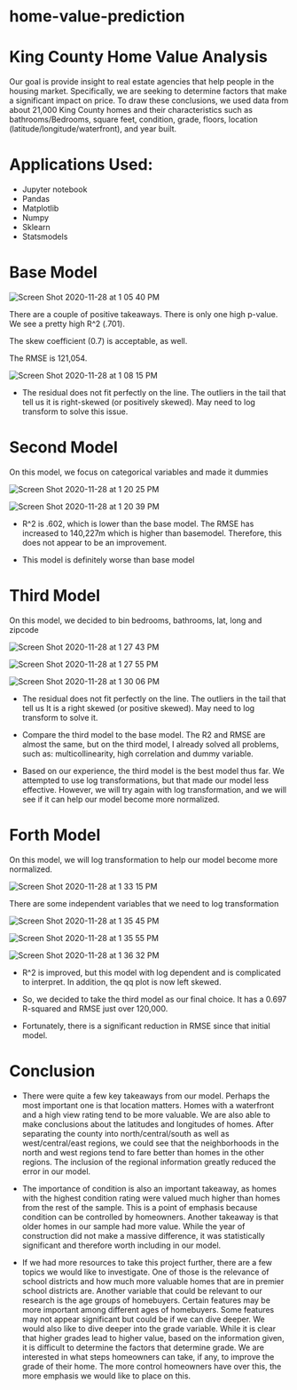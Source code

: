 # home-value-prediction

# King County Home Value Analysis
Our goal is provide insight to real estate agencies that help people in the housing market. Specifically, we are seeking to determine factors that make a significant impact on price. To draw these conclusions, we used data from about 21,000 King County homes and their characteristics such as bathrooms/Bedrooms, square feet, condition, grade, floors, location (latitude/longitude/waterfront), and year built.

# Applications Used:
* Jupyter notebook
* Pandas
* Matplotlib
* Numpy
* Sklearn
* Statsmodels

# Base Model
![Screen Shot 2020-11-28 at 1 05 40 PM](https://user-images.githubusercontent.com/72099238/100524052-7b56f680-317a-11eb-87e8-065c8d4d7f54.png)

There are a couple of positive takeaways. There is only one high p-value. We see a pretty high R^2 (.701).

The skew coefficient (0.7) is acceptable, as well.

The RMSE is 121,054.

![Screen Shot 2020-11-28 at 1 08 15 PM](https://user-images.githubusercontent.com/72099238/100524096-cb35bd80-317a-11eb-81b0-8e0d59608ec8.png)

* The residual does not fit perfectly on the line. The outliers in the tail that tell us it is right-skewed (or positively skewed). May need to log transform to solve this issue.

# Second Model

On this model, we focus on categorical variables and made it dummies

![Screen Shot 2020-11-28 at 1 20 25 PM](https://user-images.githubusercontent.com/72099238/100524298-86ab2180-317c-11eb-988d-4358ba462383.png)


![Screen Shot 2020-11-28 at 1 20 39 PM](https://user-images.githubusercontent.com/72099238/100524302-90348980-317c-11eb-90ba-dd18880a1b62.png)


* R^2 is .602, which is lower than the base model. The RMSE has increased to 140,227m which is higher than basemodel. Therefore, this does not appear to be an improvement.

* This model is definitely worse than base model

# Third Model

On this model, we decided to bin bedrooms, bathrooms, lat, long and zipcode

![Screen Shot 2020-11-28 at 1 27 43 PM](https://user-images.githubusercontent.com/72099238/100524412-9c6d1680-317d-11eb-8969-8098910bfd52.png)

![Screen Shot 2020-11-28 at 1 27 55 PM](https://user-images.githubusercontent.com/72099238/100524417-a42cbb00-317d-11eb-9a6a-b5cd6ce2f085.png)

![Screen Shot 2020-11-28 at 1 30 06 PM](https://user-images.githubusercontent.com/72099238/100524439-da6a3a80-317d-11eb-88f0-736fbfdb8899.png)


* The residual does not fit perfectly on the line. The outliers in the tail that tell us It is a right skewed (or positive skewed). May need to log transform to solve it.

* Compare the third model to the base model. The R2 and RMSE are almost the same, but on the third model, I already solved all problems, such as: multicollinearity, high correlation and dummy variable.

* Based on our experience, the third model is the best model thus far. We attempted to use log transformations, but that made our model less effective. However, we will try again with log transformation, and we will see if it can help our model become more normalized.

# Forth Model

On this model, we will log transformation to help our model become more normalized.

![Screen Shot 2020-11-28 at 1 33 15 PM](https://user-images.githubusercontent.com/72099238/100524518-6e3c0680-317e-11eb-83e7-ded78f3171ed.png)

There are some independent variables that we need to log transformation

![Screen Shot 2020-11-28 at 1 35 45 PM](https://user-images.githubusercontent.com/72099238/100524540-a7747680-317e-11eb-8ece-c80991dc9e80.png)

![Screen Shot 2020-11-28 at 1 35 55 PM](https://user-images.githubusercontent.com/72099238/100524544-a93e3a00-317e-11eb-874d-37ce26f82e5c.png)

![Screen Shot 2020-11-28 at 1 36 32 PM](https://user-images.githubusercontent.com/72099238/100524550-be1acd80-317e-11eb-9a8f-872c7e64139a.png)

* R^2 is improved, but this model with log dependent and is complicated to interpret. In addition, the qq plot is now left skewed. 

* So, we decided to take the third model as our final choice. It has a 0.697 R-squared and RMSE just over 120,000.

* Fortunately, there is a significant reduction in RMSE since that initial model.

# Conclusion
* There were quite a few key takeaways from our model. Perhaps the most important one is that location matters. Homes with a waterfront and a high view rating tend to be more valuable. We are also able to make conclusions about the latitudes and longitudes of homes. After separating the county into north/central/south as well as west/central/east regions, we could see that the neighborhoods in the north and west regions tend to fare better than homes in the other regions. The inclusion of the regional information greatly reduced the error in our model.

* The importance of condition is also an important takeaway, as homes with the highest condition rating were valued much higher than homes from the rest of the sample. This is a point of emphasis because condition can be controlled by homeowners. Another takeaway is that older homes in our sample had more value. While the year of construction did not make a massive difference, it was statistically significant and therefore worth including in our model.

* If we had more resources to take this project further, there are a few topics we would like to investigate. One of those is the relevance of school districts and how much more valuable homes that are in premier school districts are. Another variable that could be relevant to our research is the age groups of homebuyers.
Certain features may be more important among different ages of homebuyers. Some features may not appear significant but could be if we can dive deeper.
We would also like to dive deeper into the grade variable. While it is clear that higher grades lead to higher value, based on the information given, it is difficult to determine the factors that determine grade. We are interested in what steps homeowners can take, if any, to improve the grade of their home. The more control homeowners have over this, the more emphasis we would like to place on this.
